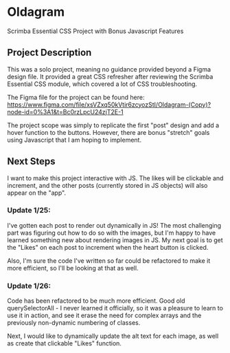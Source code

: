 # Oldagram
 Scrimba Essential CSS Project with Bonus Javascript Features

## Project Description

This was a solo project, meaning no guidance provided beyond a Figma design file. It provided a great CSS refresher after reviewing the Scrimba Essential CSS module, which covered a lot of CSS troubleshooting.

The Figma file for the project can be found here: https://www.figma.com/file/xsVZxq50kVtir6zcyozStI/Oldagram-(Copy)?node-id=0%3A1&t=Bc0rzLpcU24zjT2E-1

The project scope was simply to replicate the first "post" design and add a hover function to the buttons. However, there are bonus "stretch" goals using Javascript that I am hoping to implement.  

## Next Steps

I want to make this project interactive with JS. The likes will be clickable and increment, and the other posts (currently stored in JS objects) will also appear on the "app". 

### Update 1/25: 
I've gotten each post to render out dynamically in JS! The most challenging part was figuring out how to do so with the images, but I'm happy to have learned something new about rendering images in JS. My next goal is to get the "Likes" on each post to increment when the heart button is clicked. 

Also, I'm sure the code I've written so far could be refactored to make it more efficient, so I'll be looking at that as well. 

### Update 1/26: 
Code has been refactored to be much more efficient. Good old querySelectorAll - I never learned it officially, so it was a pleasure to learn to use it in action, and see it erase the need for complex arrays and the previously non-dynamic numbering of classes. 

Next, I would like to dynamically update the alt text for each image, as well as create that clickable "Likes" function. 
